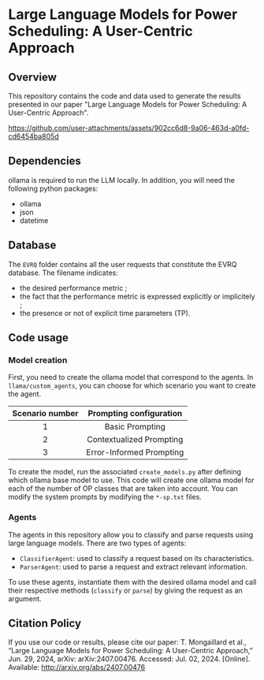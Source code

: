 # Large Language Models for Power Scheduling: A User-Centric Approach

## Overview
This repository contains the code and data used to generate the results presented in our paper "Large Language Models for Power Scheduling: A User-Centric Approach".


https://github.com/user-attachments/assets/902cc6d8-9a06-463d-a0fd-cd6454ba805d


## Dependencies
ollama is required to run the LLM locally. In addition, you will need the following python packages:
- ollama
- json
- datetime

## Database
The `EVRQ` folder contains all the user requests that constitute the EVRQ database. The filename indicates:
- the desired performance metric ;
- the fact that the performance metric is expressed explicitly or implicitely ;
- the presence or not of explicit time parameters (TP).

## Code usage
### Model creation
First, you need to create the ollama model that correspond to the agents. In `llama/custom_agents`, you can choose for which scenario you want to create the agent.


| Scenario number | Prompting configuration |
|:---------------:|:-----------------------:|
| 1 | Basic Prompting |
| 2 | Contextualized Prompting |
| 3 | Error-Informed Prompting |


To create the model, run the associated `create_models.py` after defining which ollama base model to use. This code will create one ollama model for each of the number of OP classes that are taken into account.
You can modify the system prompts by modifying the `*-sp.txt` files.

### Agents
The agents in this repository allow you to classify and parse requests using large language models. There are two types of agents:

* `ClassifierAgent`: used to classify a request based on its characteristics.
* `ParserAgent`: used to parse a request and extract relevant information.

To use these agents, instantiate them with the desired ollama model and call their respective methods (`classify` or `parse`) by giving the request as an argument.

## Citation Policy
If you use our code or results, please cite our paper:
 T. Mongaillard et al., “Large Language Models for Power Scheduling: A User-Centric Approach,” Jun. 29, 2024, arXiv: arXiv:2407.00476. Accessed: Jul. 02, 2024. [Online]. Available: http://arxiv.org/abs/2407.00476
